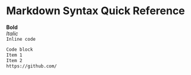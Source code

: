 # Markdown Syntax Quick Reference

**Bold**  
*Italic*  
`Inline code`  
```bash
Code block
Item 1
Item 2
https://github.com/
